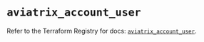 # `aviatrix_account_user`

Refer to the Terraform Registry for docs: [`aviatrix_account_user`](https://registry.terraform.io/providers/aviatrixsystems/aviatrix/8.1.10/docs/resources/account_user).
